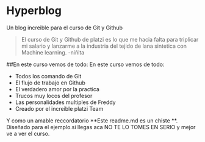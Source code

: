 # Hyperblog
Un blog increible para el curso de Git y Github 
>El curso de Git y Github de platzi es lo que me hacia falta para triplicar mi salario y lanzarme a la industria del tejido de lana sintetica con Machine learning.
>-niñita

##En este curso vemos de todo: En este curso vemos de todo:
* Todos los comando de Git 
* El flujo de trabajo en Github 
* El verdadero amor por la practica 
* Trucos muy locos del profesor 
* Las personalidades multiples de Freddy
* Creado por el increible platzi Team 

Y como un amable reccordatorio **Este readme.md es un chiste **. Diseñado para el ejemplo.si llegas aca NO TE LO TOMES EN SERIO y mejor ve a ver el curso.

